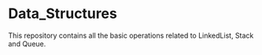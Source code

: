 # Data_Structures
This repository contains all the basic operations related to LinkedList, Stack and Queue.
